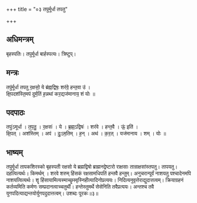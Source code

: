 +++
title = "०३ तपुर्मूर्धा तपतु"

+++
## अधिमन्त्रम्
बृहस्पतिः। तपुर्मूर्धा बार्हस्पत्यः। त्रिष्टुप्।

## मन्त्रः
तपु॑र्मूर्धा तपतु र॒क्षसो॒ ये ब्र॑ह्म॒द्विषः॒ शर॑वे॒ हन्त॒वा उ॑ ।  
क्षि॒पदश॑स्ति॒मप॑ दुर्म॒तिं ह॒न्नथा॑ कर॒द्यज॑मानाय॒ शं योः ॥

## पदपाठः
तपुः॑ऽमूर्धा । त॒प॒तु॒ । र॒क्षसः॑ । ये । ब्र॒ह्म॒ऽद्विषः॑ । शर॑वे । हन्त॒वै । ऊं॒ इति॑ ।  
क्षि॒पत् । अश॑स्तिम् । अप॑ । दुः॒ऽम॒तिम् । ह॒न् । अथ॑ । क॒र॒त् । यज॑मानाय । शम् । योः ॥

## भाष्यम्
तपुर्मूर्धा तापकशिरस्को बृहस्पती रक्षसो ये ब्रह्मद्विषो ब्राह्मनद्वेष्टारो राक्षसाः तान्राक्षसांस्तपतु। तापयतु। दहत्वित्यर्थः। किमर्थम् । शरवे शरुम् हिंसकं रक्षसामधिपतिं हन्तवै हन्तुम्। अनुचरान्पूर्वं नाशयतु पश्चादेनमपि नाशयत्वित्यर्थः। शॄ हिंसायामित्यस्माच्छॄस्वृस्निहीत्यादिनोप्रत्ययः। निदित्यनुवृत्तेराद्युदात्तत्वम्। क्रियाग्रहनं कर्तव्यमिति कर्मणः सम्प्रदानत्वाच्चतुर्थी। हन्तेस्तुमर्थे सेसेनिति तवैप्रत्ययः। अन्तश्च तवै युगपदित्याद्यन्तयोर्युगपदुदात्तत्वम्। उशब्दः पूरकः॥३॥